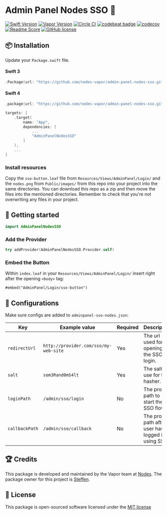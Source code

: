 # Admin Panel Nodes SSO 🔑
[![Swift Version](https://img.shields.io/badge/Swift-3-brightgreen.svg)](http://swift.org)
[![Vapor Version](https://img.shields.io/badge/Vapor-2-F6CBCA.svg)](http://vapor.codes)
[![Circle CI](https://circleci.com/gh/nodes-vapor/sugar/tree/master.svg?style=shield)](https://circleci.com/gh/nodes-vapor/sugar)
[![codebeat badge](https://codebeat.co/badges/fa667bac-85c1-4776-aaef-fdfea294e2c9)](https://codebeat.co/projects/github-com-nodes-vapor-admin-panel-nodes-sso-master)
[![codecov](https://codecov.io/gh/nodes-vapor/admin-panel-nodes-sso/branch/master/graph/badge.svg)](https://codecov.io/gh/nodes-vapor/admin-panel-nodes-sso)
[![Readme Score](http://readme-score-api.herokuapp.com/score.svg?url=https://github.com/nodes-vapor/admin-panel-nodes-sso)](http://clayallsopp.github.io/readme-score?url=https://github.com/nodes-vapor/admin-panel-nodes-sso)
[![GitHub license](https://img.shields.io/badge/license-MIT-blue.svg)](https://raw.githubusercontent.com/nodes-vapor/admin-panel-nodes-sso/master/LICENSE)

## 📦 Installation

Update your `Package.swift` file.

#### Swift 3

```swift
.Package(url: "https://github.com/nodes-vapor/admin-panel-nodes-sso.git", majorVersion: 0, minor: 4)
```

#### Swift 4

```swift
.package(url: "https://github.com/nodes-vapor/admin-panel-nodes-sso.git", .upToNextMinor(from: "0.4.3")),
```
```swift
targets: [
    .target(
        name: "App",
        dependencies: [
            ...
            "AdminPanelNodesSSO"
        ]
    ),
    ...
]
```

### Install resources
Copy the `sso-button.leaf` file from `Resources/Views/AdminPanel/Login/` and the `nodes.png` from `Public/images/` from this repo into your project into the same directories. You can download this repo as a zip and then move the files into the mentioned directories. Remember to check that you're not overwriting any files in your project.

## 🚀 Getting started

```swift
import AdminPanelNodesSSO
```

### Add the Provider

```swift
try addProvider(AdminPanelNodesSSO.Provider.self)
```

### Embed the Button
Within `index.leaf` in your `Resources/Views/AdminPanel/Login/` insert right after the opening `<body>` tag:
```
#embed("AdminPanel/Login/sso-button")
```

## 🔧 Configurations

Make sure configs are added to `adminpanel-sso-nodes.json`:

| Key            | Example value                         | Required | Description                              |
| -------------- | ------------------------------------- | -------- | ---------------------------------------- |
| `redirectUrl`  | `http://provider.com/sso/my-web-site` | Yes      | The url used for opening up the SSO login. |
| `salt`         | `som3Rand0mS4lt`                      | Yes      | The salt to use for the hasher.          |
| `loginPath`    | `/admin/sso/login`                    | No       | The project path to start the SSO flow.  |
| `callbackPath` | `/admin/sso/callback`                 | No       | The project path after user has logged in using SSO. |

## 🏆 Credits

This package is developed and maintained by the Vapor team at [Nodes](https://www.nodes.dk).
The package owner for this project is [Steffen](https://github.com/steffendsommer).

## 📄 License

This package is open-sourced software licensed under the [MIT license](http://opensource.org/licenses/MIT)
